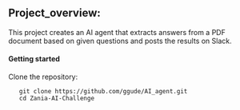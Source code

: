 ## Project_overview:

This project creates an AI agent that extracts answers from a PDF document based on given questions and posts the results on Slack.

#### Getting started
Clone the repository:   
```
   git clone https://github.com/ggude/AI_agent.git
   cd Zania-AI-Challenge
   





